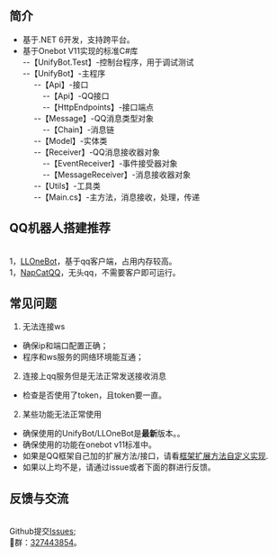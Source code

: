 ## 简介
- 基于.NET 6开发，支持跨平台。
- 基于Onebot V11实现的标准C#库
<br>--【UnifyBot.Test】-控制台程序，用于调试测试
<br>--【UnifyBot】-主程序
<br>&nbsp;&nbsp;&nbsp;&nbsp;
--【Api】-接口
<br>&nbsp;&nbsp;&nbsp;&nbsp;&nbsp;&nbsp;&nbsp;&nbsp;
--【Api】-QQ接口
<br>&nbsp;&nbsp;&nbsp;&nbsp;&nbsp;&nbsp;&nbsp;&nbsp;
--【HttpEndpoints】-接口端点
<br>&nbsp;&nbsp;&nbsp;&nbsp;
--【Message】-QQ消息类型对象
<br>&nbsp;&nbsp;&nbsp;&nbsp;&nbsp;&nbsp;&nbsp;&nbsp;
--【Chain】-消息链
<br>&nbsp;&nbsp;&nbsp;&nbsp;
--【Model】-实体类
<br>&nbsp;&nbsp;&nbsp;&nbsp;
--【Receiver】-QQ消息接收器对象
<br>&nbsp;&nbsp;&nbsp;&nbsp;&nbsp;&nbsp;&nbsp;&nbsp;
--【EventReceiver】-事件接受器对象
<br>&nbsp;&nbsp;&nbsp;&nbsp;&nbsp;&nbsp;&nbsp;&nbsp;
--【MessageReceiver】-消息接收器对象
<br>&nbsp;&nbsp;&nbsp;&nbsp;
--【Utils】-工具类
<br>&nbsp;&nbsp;&nbsp;&nbsp;
--【Main.cs】-主方法，消息接收，处理，传递

## QQ机器人搭建推荐
<br>1，[LLOneBot](https://github.com/LLOneBot/LLOneBot)，基于qq客户端，占用内存较高。
<br>1，[NapCatQQ](https://github.com/NapNeko/NapCatQQ)，无头qq，不需要客户即可运行。

## 常见问题
1. 无法连接ws
- 确保ip和端口配置正确；
- 程序和ws服务的网络环境能互通；

2. 连接上qq服务但是无法正常发送接收消息
- 检查是否使用了token，且token要一直。

2. 某些功能无法正常使用
- 确保使用的UnifyBot/LLOneBot是**最新**版本。。
- 确保使用的功能在onebot v11标准中。
- 如果是QQ框架自己加的扩展方法/接口，请看[框架扩展方法自定义实现](/UnifyBot/doc/api/common.html#框架扩展api).
- 如果以上均不是，请通过issue或者下面的群进行反馈。

## 反馈与交流
<br>Github提交[Issues](https://github.com/Jaffoo/ShamrockCore.NET/issues);
<br>🐧群：[327443854](http://qm.qq.com/cgi-bin/qm/qr?_wv=1027&k=xeymCEAlzjVcq4zO9vQQwsXoHulWWw5b&authKey=tj6nblI3QUewB9NAZsQ18LrAWQTXwlzp1ObiNK3m6tn3Kle%2BE6gKlOZxcYbbNkm%2B&noverify=0&group_code=327443854)。